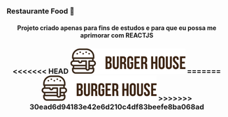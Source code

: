 ### Restaurante Food 🍔 

<h4 align="center">
   Projeto criado apenas para fins de estudos e para que eu possa me aprimorar com REACTJS
</h4>

<h3 align="center">
<<<<<<< HEAD
  <img src="./logo1.png">
=======
  <img src="/logo1.png">
>>>>>>> 30ead6d94183e42e6d210c4df83beefe8ba068ad
</h3>
